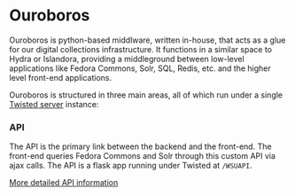 # Ouroboros

Ouroboros is python-based middlware, written in-house, that acts as a glue for our digital collections infrastructure.  It functions in a similar space to Hydra or Islandora, providing a middleground between low-level applications like Fedora Commons, Solr, SQL, Redis, etc. and the higher level front-end applications.  

Ouroboros is structured in three main areas, all of which run under a single [Twisted server](https://twistedmatrix.com/trac/) instance:

### API

The API is the primary link between the backend and the front-end.  The front-end queries Fedora Commons and Solr through this custom API via ajax calls.  The API is a flask app running under Twisted at `/WSUAPI`.

[More detailed API information](api/README.md)